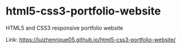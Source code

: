 # html5-css3-portfolio-website
HTML5 and CSS3 responsive portfolio website

Link: https://luizhenrique05.github.io/html5-css3-portfolio-website/
